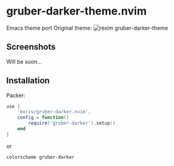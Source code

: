 # gruber-darker-theme.nvim
Emacs theme port
Original theme: ![rexim gruber-darker-theme](https://github.com/rexim/gruber-darker-theme)

## Screenshots

Will be soon...

## Installation

Packer:

```lua
use {
    'mxrzv/gruber-darker.nvim',
    config = function()
        require('gruber-darker').setup()
    end
}
```

or

```vim
colorscheme gruber-darker
```
